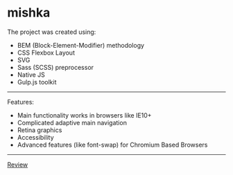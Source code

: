 
# mishka

The project was created using:
* BEM (Block-Element-Modifier) methodology
* CSS Flexbox Layout
* SVG
* Sass (SCSS) preprocessor
* Native JS
* Gulp.js toolkit

- - - -

Features:
* Main functionality works in browsers like IE10+
* Complicated adaptive main navigation
* Retina graphics
* Accessibility
* Advanced features (like font-swap) for Chromium Based Browsers

- - - -

[Review](https://ozz-rjq.github.io/mishka/)
